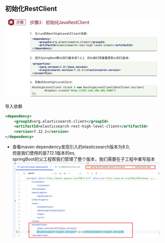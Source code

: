 ## 初始化RestClient
![](./images/elasticsearch-16-02.png)

导入依赖
```xml
<dependency>
    <groupId>org.elasticsearch.client</groupId>
    <artifactId>elasticsearch-rest-high-level-client</artifactId>
    <version>7.12.1</version>
</dependency>
```
- 查看maven dependency发现引入的elasticsearch版本为8.0,  
但是我们使用的是7.12.1版本的es,   
springBoot的父工程帮我们管理了整个版本，我们需要在子工程中重写版本
![](./images/elasticsearch-16-01.png)

